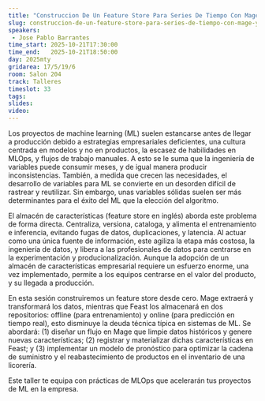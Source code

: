 ```yaml
---
title: "Construccion De Un Feature Store Para Series De Tiempo Con Mage Y Feast"
slug: construccion-de-un-feature-store-para-series-de-tiempo-con-mage-y-feast
speakers:
 - Jose Pablo Barrantes
time_start: 2025-10-21T17:30:00
time_end:   2025-10-21T18:50:00
day: 2025mty
gridarea: 17/5/19/6
room: Salon 204
track: Talleres 
timeslot: 33
tags:
slides: 
video: 
---
```


Los proyectos de machine learning (ML) suelen estancarse antes de llegar a producción debido a estrategias empresariales deficientes, una cultura centrada en modelos y no en productos, la escasez de habilidades en MLOps, y flujos de trabajo manuales. A esto se le suma que la ingeniería de variables puede consumir meses, y de igual manera producir inconsistencias. También, a medida que crecen las necesidades, el desarrollo de variables para ML se convierte en un desorden difícil de rastrear y reutilizar.  Sin embargo, unas variables sólidas suelen ser más determinantes para el éxito del ML que la elección del algoritmo.

El almacén de características (feature store en inglés) aborda este problema de forma directa. Centraliza, versiona, cataloga, y alimenta el entrenamiento e inferencia, evitando fugas de datos, duplicaciones, y latencia. Al actuar como una única fuente de información, este agiliza la etapa más costosa, la ingeniería de datos, y libera a las profesionales de datos para centrarse en la experimentación y producionalización. Aunque la adopción de un almacén de características empresarial requiere un esfuerzo enorme, una vez implementado, permite a los equipos centrarse en el valor del producto, y su llegada a producción.

En esta sesión construiremos un feature store desde cero. Mage extraerá y transformará los datos, mientras que Feast los almacenará en dos repositorios: offline (para entrenamiento) y online (para predicción en tiempo real), esto disminuye la deuda técnica típica en sistemas de ML. Se abordará: (1) diseñar un flujo en Mage que limpie datos históricos y genere nuevas características; (2) registrar y materializar dichas características en Feast; y (3) implementar un modelo de pronóstico para optimizar la cadena de suministro y el reabastecimiento de productos en el inventario de una licorería.

Este taller te equipa con prácticas de MLOps que acelerarán tus proyectos de ML en la empresa.